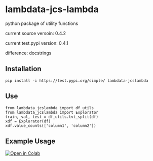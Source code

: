 # lambdata-jcs-lambda
 python package of utility functions

 current source versoin: 0.4.2
 
 current test.pypi version: 0.4.1

 difference: docstrings

## Installation

    pip install -i https://test.pypi.org/simple/ lambdata-jcslambda

## Use

    from lambdata_jcslambda import df_utils
    from lambdata_jcslambda import Explorator
    train, val, test = df_utils.tvt_split(df)
    xdf = Explorator(df)
    xdf.value_counts(['column1', 'column2'])

## Example Usage
[![Open in Colab](https://colab.research.google.com/assets/colab-badge.svg)](https://colab.research.google.com/github/jcs-lambda/lambdata-jcs-lambda/blob/master/notebooks/lambdata_testbed.ipynb 'Test Notebook on Colab')
